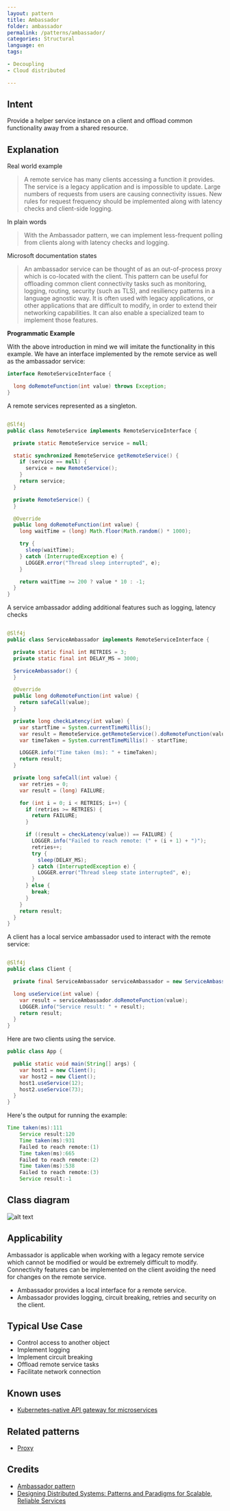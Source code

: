 ```yaml
---
layout: pattern
title: Ambassador
folder: ambassador
permalink: /patterns/ambassador/
categories: Structural
language: en
tags:

- Decoupling
- Cloud distributed

---
```


## Intent

Provide a helper service instance on a client and offload common functionality away from a shared
resource.

## Explanation

Real world example

> A remote service has many clients accessing a function it provides. The service is a legacy
> application and is
> impossible to update. Large numbers of requests from users are causing connectivity issues. New
> rules for request
> frequency should be implemented along with latency checks and client-side logging.

In plain words

> With the Ambassador pattern, we can implement less-frequent polling from clients along with
> latency checks and
> logging.

Microsoft documentation states

> An ambassador service can be thought of as an out-of-process proxy which is co-located with the
> client. This pattern
> can be useful for offloading common client connectivity tasks such as monitoring, logging,
> routing,
> security (such as TLS), and resiliency patterns in a language agnostic way. It is often used with
> legacy applications,
> or other applications that are difficult to modify, in order to extend their networking
> capabilities. It can also
> enable a specialized team to implement those features.

**Programmatic Example**

With the above introduction in mind we will imitate the functionality in this example. We have an
interface implemented
by the remote service as well as the ambassador service:

```java
interface RemoteServiceInterface {

  long doRemoteFunction(int value) throws Exception;
}
```

A remote services represented as a singleton.

```java

@Slf4j
public class RemoteService implements RemoteServiceInterface {

  private static RemoteService service = null;

  static synchronized RemoteService getRemoteService() {
    if (service == null) {
      service = new RemoteService();
    }
    return service;
  }

  private RemoteService() {
  }

  @Override
  public long doRemoteFunction(int value) {
    long waitTime = (long) Math.floor(Math.random() * 1000);

    try {
      sleep(waitTime);
    } catch (InterruptedException e) {
      LOGGER.error("Thread sleep interrupted", e);
    }

    return waitTime >= 200 ? value * 10 : -1;
  }
}
```

A service ambassador adding additional features such as logging, latency checks

```java

@Slf4j
public class ServiceAmbassador implements RemoteServiceInterface {

  private static final int RETRIES = 3;
  private static final int DELAY_MS = 3000;

  ServiceAmbassador() {
  }

  @Override
  public long doRemoteFunction(int value) {
    return safeCall(value);
  }

  private long checkLatency(int value) {
    var startTime = System.currentTimeMillis();
    var result = RemoteService.getRemoteService().doRemoteFunction(value);
    var timeTaken = System.currentTimeMillis() - startTime;

    LOGGER.info("Time taken (ms): " + timeTaken);
    return result;
  }

  private long safeCall(int value) {
    var retries = 0;
    var result = (long) FAILURE;

    for (int i = 0; i < RETRIES; i++) {
      if (retries >= RETRIES) {
        return FAILURE;
      }

      if ((result = checkLatency(value)) == FAILURE) {
        LOGGER.info("Failed to reach remote: (" + (i + 1) + ")");
        retries++;
        try {
          sleep(DELAY_MS);
        } catch (InterruptedException e) {
          LOGGER.error("Thread sleep state interrupted", e);
        }
      } else {
        break;
      }
    }
    return result;
  }
}
```

A client has a local service ambassador used to interact with the remote service:

```java

@Slf4j
public class Client {

  private final ServiceAmbassador serviceAmbassador = new ServiceAmbassador();

  long useService(int value) {
    var result = serviceAmbassador.doRemoteFunction(value);
    LOGGER.info("Service result: " + result);
    return result;
  }
}
```

Here are two clients using the service.

```java
public class App {

  public static void main(String[] args) {
    var host1 = new Client();
    var host2 = new Client();
    host1.useService(12);
    host2.useService(73);
  }
}
```

Here's the output for running the example:

```java
Time taken(ms):111
    Service result:120
    Time taken(ms):931
    Failed to reach remote:(1)
    Time taken(ms):665
    Failed to reach remote:(2)
    Time taken(ms):538
    Failed to reach remote:(3)
    Service result:-1
```

## Class diagram

![alt text](/etc/ambassador.urm.png "Ambassador class diagram")

## Applicability

Ambassador is applicable when working with a legacy remote service which cannot be modified or would
be extremely
difficult to modify. Connectivity features can be implemented on the client avoiding the need for
changes on the remote
service.

* Ambassador provides a local interface for a remote service.
* Ambassador provides logging, circuit breaking, retries and security on the client.

## Typical Use Case

* Control access to another object
* Implement logging
* Implement circuit breaking
* Offload remote service tasks
* Facilitate network connection

## Known uses

* [Kubernetes-native API gateway for microservices](https://github.com/datawire/ambassador)

## Related patterns

* [Proxy](https://java-design-patterns.com/patterns/proxy/)

## Credits

* [Ambassador pattern](https://docs.microsoft.com/en-us/azure/architecture/patterns/ambassador)
* [Designing Distributed Systems: Patterns and Paradigms for Scalable, Reliable Services](https://books.google.co.uk/books?id=6BJNDwAAQBAJ&pg=PT35&lpg=PT35&dq=ambassador+pattern+in+real+world&source=bl&ots=d2e7GhYdHi&sig=Lfl_MDnCgn6lUcjzOg4GXrN13bQ&hl=en&sa=X&ved=0ahUKEwjk9L_18rrbAhVpKcAKHX_KA7EQ6AEIWTAI#v=onepage&q=ambassador%20pattern%20in%20real%20world&f=false)
